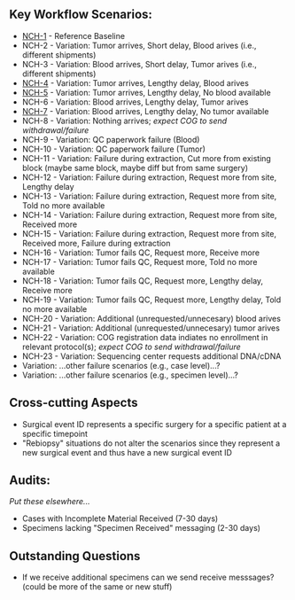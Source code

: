 ## Key Workflow Scenarios:
* [NCH-1](NCH-1.md) - Reference Baseline
* NCH-2 - Variation: Tumor arrives, Short delay, Blood arives (i.e., different shipments)
* NCH-3 - Variation: Blood arrives, Short delay, Tumor arives (i.e., different shipments)
* [NCH-4](NCH-4.md) - Variation: Tumor arrives, Lengthy delay, Blood arives
* [NCH-5](NCH-5.md) - Variation: Tumor arrives, Lengthy delay, No blood available
* NCH-6 - Variation: Blood arrives, Lengthy delay, Tumor arives
* [NCH-7](NCH-7.md) - Variation: Blood arrives, Lengthy delay, No tumor available
* NCH-8 - Variation: Nothing arrives; _expect COG to send withdrawal/failure_
* NCH-9 - Variation: QC paperwork failure (Blood)
* NCH-10 - Variation: QC paperwork failure (Tumor)
* NCH-11 - Variation: Failure during extraction, Cut more from existing block (maybe same block, maybe diff but from same surgery)
* NCH-12 - Variation: Failure during extraction, Request more from site, Lengthy delay
* NCH-13 - Variation: Failure during extraction, Request more from site, Told no more available
* NCH-14 - Variation: Failure during extraction, Request more from site, Received more
* NCH-15 - Variation: Failure during extraction, Request more from site, Received more, Failure during extraction
* NCH-16 - Variation: Tumor fails QC, Request more, Receive more
* NCH-17 - Variation: Tumor fails QC, Request more, Told no more available
* NCH-18 - Variation: Tumor fails QC, Request more, Lengthy delay, Receive more
* NCH-19 - Variation: Tumor fails QC, Request more, Lengthy delay, Told no more available
* NCH-20 - Variation: Additional (unrequested/unnecesary) blood arives
* NCH-21 - Variation: Additional (unrequested/unnecesary) tumor arives
* NCH-22 - Variation: COG registration data indiates no enrollment in relevant protocol(s); _expect COG to send withdrawal/failure_
* NCH-23 - Variation: Sequencing center requests additional DNA/cDNA
* Variation: ...other failure scenarios (e.g., case level)...?
* Variation: ...other failure scenarios (e.g., specimen level)...?

## Cross-cutting Aspects
* Surgical event ID represents a specific surgery for a specific patient at a specific timepoint
* "Rebiopsy" situations do not alter the scenarios since they represent a new surgical event and thus have a new surgical event ID

## Audits:
_Put these elsewhere..._
* Cases with Incomplete Material Received (7-30 days)
* Specimens lacking "Specimen Received" messaging (2-30 days)

## Outstanding Questions
* If we receive additional specimens can we send receive messsages? (could be more of the same or new stuff)
